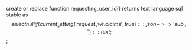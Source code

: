 create or replace function requesting_user_id()
returns text
language sql stable
as $$
  select nullif(current_setting('request.jwt.claims', true)::json ->> 'sub', '')::text;
$$;


